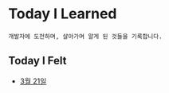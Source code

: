 # Today I Learned

`개발자에 도전하며, 살아가며 알게 된 것들을 기록합니다.`

## Today I Felt

- [3월 21일](./TIF/2023-03-21.md)
